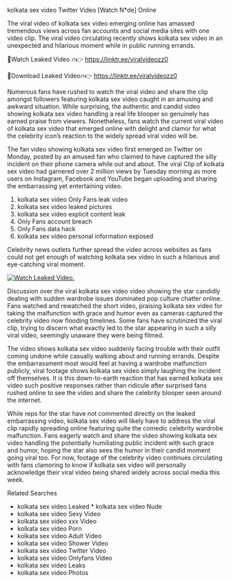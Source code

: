 ﻿kolkata sex video Twitter Video [Watch N*de] Online

The viral video of ﻿kolkata sex video emerging online has amassed tremendous views across fan accounts and social media sites with one video clip. The viral video circulating recently shows ﻿kolkata sex video in an unexpected and hilarious moment while in public running errands. 

🔴Watch Leaked Video 🔥👉  https://linktr.ee/viralvideozz0 

🔴Download Leaked Video🔥👉  https://linktr.ee/viralvideozz0 

Numerous fans have rushed to watch the viral video and share the clip amongst followers featuring ﻿kolkata sex video caught in an amusing and awkward situation. While surprising, the authentic and candid video showing ﻿kolkata sex video handling a real life blooper so genuinely has earned praise from viewers. Nonetheless, fans watch the current viral video of ﻿kolkata sex video that emerged online with delight and clamor for what the celebrity icon’s reaction to the widely spread viral video will be.

The fan video showing ﻿kolkata sex video first emerged on Twitter on Monday, posted by an amused fan who claimed to have captured the silly incident on their phone camera while out and about. The viral Clip of ﻿kolkata sex video had garnered over 2 million views by Tuesday morning as more users on Instagram, Facebook and YouTube began uploading and sharing the embarrassing yet entertaining video. 

1. ﻿kolkata sex video Only Fans leak video
2. ﻿kolkata sex video leaked pictures
3. ﻿kolkata sex video explicit content leak
4. Only Fans account breach
5. Only Fans data hack
6. ﻿kolkata sex video personal information exposed

Celebrity news outlets further spread the video across websites as fans could not get enough of watching ﻿kolkata sex video in such a hilarious and eye-catching viral moment. 

[![Watch Leaked Video.](https://miro.medium.com/v2/resize:fit:828/format:webp/1*cilzJN44JGOrTw9NJCrNHA.gif "Watch Leaked Video")](https://linktr.ee/viralvideozz0)

Discussion over the viral ﻿kolkata sex video video showing the star candidly dealing with sudden wardrobe issues dominated pop culture chatter online. Fans watched and rewatched the short video, praising ﻿kolkata sex video for taking the malfunction with grace and humor even as cameras captured the celebrity video now flooding timelines. Some fans have scrutinized the viral clip, trying to discern what exactly led to the star appearing in such a silly viral video, seemingly unaware they were being filmed.

The video shows ﻿kolkata sex video suddenly facing trouble with their outfit coming undone while casually walking about and running errands. Despite the embarrassment most would feel at having a wardrobe malfunction publicly, viral footage shows ﻿kolkata sex video simply laughing the incident off themselves. It is this down-to-earth reaction that has earned ﻿kolkata sex video such positive responses rather than ridicule after surprised fans rushed online to see the video and share the celebrity blooper seen around the internet.  

While reps for the star have not commented directly on the leaked embarrassing video, ﻿kolkata sex video will likely have to address the viral clip rapidly spreading online featuring quite the comedic celebrity wardrobe malfunction. Fans eagerly watch and share the video showing ﻿kolkata sex video handling the potentially humiliating public incident with such grace and humor, hoping the star also sees the humor in their candid moment going viral too. For now, footage of the celebrity video continues circulating with fans clamoring to know if ﻿kolkata sex video will personally acknowledge their viral video being shared widely across social media this week.

Related Searches
* ﻿kolkata sex video Leaked
﻿* kolkata sex video Nude
* ﻿kolkata sex video Sexy Video
* ﻿kolkata sex video xxx Video
* ﻿kolkata sex video Porn
* ﻿kolkata sex video Adult Video
* ﻿kolkata sex video Shower Video
* ﻿kolkata sex video Twitter Video
* ﻿kolkata sex video Onlyfans Video
* ﻿kolkata sex video Leaks
* ﻿kolkata sex video Photos